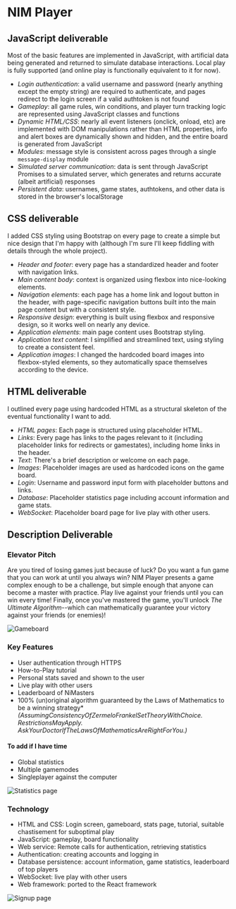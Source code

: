 # NIM Player

## JavaScript deliverable

Most of the basic features are implemented in JavaScript, with artificial data being generated and returned to simulate database interactions. Local play is fully supported (and online play is functionally equivalent to it for now).

- *Login authentication*: a valid username and password (nearly anything except the empty string) are required to authenticate, and pages redirect to the login screen if a valid authtoken is not found
- *Gameplay*: all game rules, win conditions, and player turn tracking logic are represented using JavaScript classes and functions
- *Dynamic HTML/CSS*: nearly all event listeners (onclick, onload, etc) are implemented with DOM manipulations rather than HTML properties, info and alert boxes are dynamically shown and hidden, and the entire board is generated from JavaScript
- *Modules*: message style is consistent across pages through a single `message-display` module
- *Simulated server communication*: data is sent through JavaScript Promises to a simulated server, which generates and returns accurate (albeit artificial) responses
- *Persistent data*: usernames, game states, authtokens, and other data is stored in the browser's localStorage

## CSS deliverable

I added CSS styling using Bootstrap on every page to create a simple but nice design that I'm happy with (although I'm sure I'll keep fiddling with details through the whole project).

- *Header and footer*: every page has a standardized header and footer with navigation links.
- *Main content body*: context is organized using flexbox into nice-looking elements.
- *Navigation elements*: each page has a home link and logout button in the header, with page-specific navigation buttons built into the main page content but with a consistent style.
- *Responsive design*: everything is built using flexbox and responsive design, so it works well on nearly any device.
- *Application elements*: main page content uses Bootstrap styling.
- *Application text content*: I simplified and streamlined text, using styling to create a consistent feel.
- *Application images*: I changed the hardcoded board images into flexbox-styled elements, so they automatically space themselves according to the device.

## HTML deliverable

I outlined every page using hardcoded HTML as a structural skeleton of the eventual functionality I want to add.

- *HTML pages*: Each page is structured using placeholder HTML.
- *Links*: Every page has links to the pages relevant to it (including placeholder links for redirects or gamestates), including home links in the header.
- *Text*: There's a brief description or welcome on each page.
- *Images*: Placeholder images are used as hardcoded icons on the game board.
- *Login*: Username and password input form with placeholder buttons and links.
- *Database*: Placeholder statistics page including account information and game stats.
- *WebSocket*: Placeholder board page for live play with other users.

## Description Deliverable

### Elevator Pitch

Are you tired of losing games just because of luck? Do you want a fun game that you can work at until you always win? NIM Player presents a game complex enough to be a challenge, but simple enough that anyone can become a master with practice. Play live against your friends until you can win every time! Finally, once you've mastered the game, you'll unlock _The Ultimate Algorithm_--which can mathematically guarantee your victory against your friends (or enemies)!

![Gameboard](img/gameboard.png)

### Key Features

- User authentication through HTTPS
- How-to-Play tutorial
- Personal stats saved and shown to the user
- Live play with other users
- Leaderboard of NiMasters
- 100% (un)original algorithm guaranteed by the Laws of Mathematics to be a winning strategy* _(AssumingConsistencyOfZermeloFrankelSetTheoryWithChoice. RestrictionsMayApply. AskYourDoctorIfTheLawsOfMathematicsAreRightForYou.)_

#### To add if I have time

- Global statistics
- Multiple gamemodes
- Singleplayer against the computer

![Statistics page](img/stats.png)

### Technology

- HTML and CSS: Login screen, gameboard, stats page, tutorial, suitable chastisement for suboptimal play
- JavaScript: gameplay, board functionality
- Web service: Remote calls for authentication, retrieving statistics
- Authentication: creating accounts and logging in
- Database persistence: account information, game statistics, leaderboard of top players
- WebSocket: live play with other users
- Web framework: ported to the React framework

![Signup page](img/signup.png)
